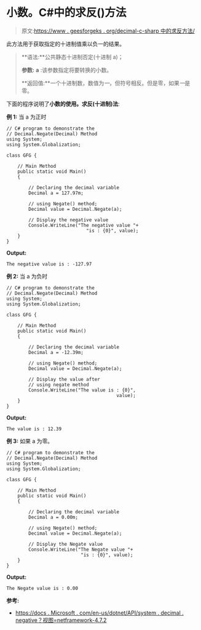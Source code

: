 # 小数。C#中的求反()方法

> 原文:[https://www . geesforgeks . org/decimal-c-sharp 中的求反方法/](https://www.geeksforgeeks.org/decimal-negate-method-in-c-sharp/)

此方法用于获取指定的十进制值乘以负一的结果。

> **语法:**公共静态十进制否定(十进制 a)；
> 
> **参数:**
> **a** :该参数指定将要转换的小数。
> 
> **返回值:**一个十进制数，数值为*一*，但符号相反。但是零，如果*一*是零。

下面的程序说明了**小数的使用。求反(十进制)法**:

**例 1:** 当 a 为正时

```
// C# program to demonstrate the
// Decimal.Negate(Decimal) Method
using System;
using System.Globalization;

class GFG {

    // Main Method
    public static void Main()
    {

        // Declaring the decimal variable
        Decimal a = 127.97m;

        // using Negate() method;
        Decimal value = Decimal.Negate(a);

        // Display the negative value
        Console.WriteLine("The negative value "+
                             "is : {0}", value);
    }
}
```

**Output:**

```
The negative value is : -127.97

```

**例 2:** 当 a 为负时

```
// C# program to demonstrate the
// Decimal.Negate(Decimal) Method
using System;
using System.Globalization;

class GFG {

    // Main Method
    public static void Main()
    {

        // Declaring the decimal variable
        Decimal a = -12.39m;

        // using Negate() method;
        Decimal value = Decimal.Negate(a);

        // Display the value after
        // using negate method
        Console.WriteLine("The value is : {0}",
                                        value);
    }
}
```

**Output:**

```
The value is : 12.39

```

**例 3:** 如果 a 为零。

```
// C# program to demonstrate the
// Decimal.Negate(Decimal) Method
using System;
using System.Globalization;

class GFG {

    // Main Method
    public static void Main()
    {

        // Declaring the decimal variable
        Decimal a = 0.00m;

        // using Negate() method;
        Decimal value = Decimal.Negate(a);

        // Display the Negate value
        Console.WriteLine("The Negate value "+
                           "is : {0}", value);
    }
}
```

**Output:**

```
The Negate value is : 0.00

```

**参考:**

*   [https://docs . Microsoft . com/en-us/dotnet/API/system . decimal . negative？视图=netframework-4.7.2](https://docs.microsoft.com/en-us/dotnet/api/system.decimal.negate?view=netframework-4.7.2)